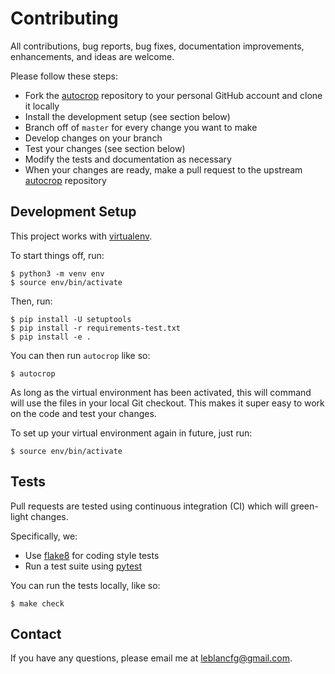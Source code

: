 # Contributing
All contributions, bug reports, bug fixes, documentation improvements, enhancements, and ideas are welcome.

Please follow these steps:

* Fork the [autocrop](https://github.com/leblancfg/autocrop) repository to your
  personal GitHub account and clone it locally
* Install the development setup (see section below)
* Branch off of `master` for every change you want to make
* Develop changes on your branch
* Test your changes (see section below)
* Modify the tests and documentation as necessary
* When your changes are ready, make a pull request to the upstream
  [autocrop](https://github.com/leblancfg/autocrop) repository

## Development Setup
This project works with [virtualenv](https://virtualenv.pypa.io/en/latest/).

To start things off, run:

```
$ python3 -m venv env
$ source env/bin/activate
```

Then, run:

```
$ pip install -U setuptools
$ pip install -r requirements-test.txt
$ pip install -e .
```

You can then run `autocrop` like so:

```
$ autocrop
```

As long as the virtual environment has been activated, this will command will
use the files in your local Git checkout. This makes it super easy to work on
the code and test your changes.

To set up your virtual environment again in future, just run:

```
$ source env/bin/activate
```

## Tests

Pull requests are tested using continuous integration (CI) which will
green-light changes.

Specifically, we:

* Use [flake8](http://flake8.pycqa.org/en/latest/) for coding style tests
* Run a test suite using [pytest](https://docs.pytest.org/en/latest/)

You can run the tests locally, like so:

```
$ make check
```


## Contact

If you have any questions, please email me at
[leblancfg@gmail.com](mailto:leblancfg@gmail.com).
